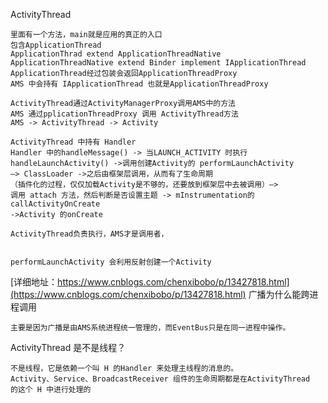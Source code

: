 
ActivityThread
```
里面有一个方法，main就是应用的真正的入口
包含ApplicationThread
ApplicationThrad extend ApplicationThreadNative
ApplicationThreadNative extend Binder implement IApplicationThread
ApplicationThread经过包装会返回ApplicationThreadProxy
AMS 中会持有 IApplicationThread 也就是ApplicationThreadProxy

ActivityThread通过ActivityManagerProxy调用AMS中的方法
AMS 通过pplicationThreadProxy 调用 ActivityThread方法
AMS -> ActivityThread -> Activity

ActivityThread 中持有 Handler
Handler 中的handleMessage() -> 当LAUNCH_ACTIVITY 时执行
handleLaunchActivity() ->调用创建Activity的 performLaunchActivity
—> ClassLoader ->之后由框架层调用，从而有了生命周期
（插件化的过程，仅仅加载Activity是不够的，还要放到框架层中去被调用）—>
调用 attach 方法，然后判断是否设置主题 -> mInstrumentation的callActivityOnCreate
->Activity 的onCreate

ActivityThread负责执行，AMS才是调用者，


performLaunchActivity 会利用反射创建一个Activity

```
[详细地址：https://www.cnblogs.com/chenxibobo/p/13427818.html](https://www.cnblogs.com/chenxibobo/p/13427818.html)
广播为什么能跨进程调用
```
主要是因为广播是由AMS系统进程统一管理的，而EventBus只是在同一进程中操作。

```
ActivityThread 是不是线程？
```
不是线程，它是依赖一个叫 H 的Handler 来处理主线程的消息的。
Activity、Service、BroadcastReceiver 组件的生命周期都是在ActivityThread
的这个 H 中进行处理的

```